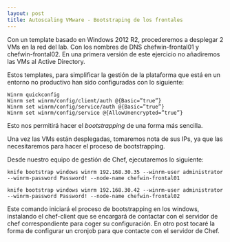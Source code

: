 ```yaml
---
layout: post
title: Autoscaling VMware - Bootstraping de los frontales
---
```


Con un template basado en Windows 2012 R2, procederemos a desplegar 2 VMs en la red del lab. Con los nombres de DNS chefwin-frontal01 y chefwin-frontal02.
En una primera versión de este ejercicio no añadiremos las VMs al Active Directory.

Estos templates, para simplificar la gestión de la plataforma que está en un entorno no productivo han sido configuradas con lo siguiente:

```
Winrm quickconfig
Winrm set winrm/config/client/auth @{Basic=”true”}
Winrm set winrm/config/service/auth @{Basic=”true”}
Winrm set winrm/config/service @{AllowUnencrypted=”true”}
```

Esto nos permitirá hacer el *bootstrapping* de una forma más sencilla.

Una vez las VMs están desplegadas, tomaremos nota de sus IPs, ya que las necesitaremos para hacer el proceso de bootstrapping.

Desde nuestro equipo de gestión de Chef, ejecutaremos lo siguiente:

```knife bootstrap windows winrm 192.168.30.35 --winrm-user administrator --winrm-password Password! --node-name chefwin-frontal01```

```knife bootstrap windows winrm 192.168.30.42 --winrm-user administrator --winrm-password Password! --node-name chefwin-frontal02```

Este comando iniciará el proceso de bootstrapping en los windows, instalando el chef-client que se encargará de contactar con el servidor de chef correspondiente para coger su configuración. En otro post tocaré la forma de configurar un cronjob para que contacte con el servidor de Chef.